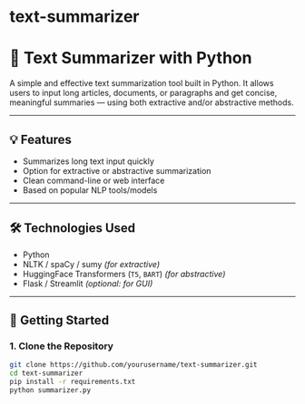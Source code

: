 # text-summarizer
# 📝 Text Summarizer with Python

A simple and effective text summarization tool built in Python. It allows users to input long articles, documents, or paragraphs and get concise, meaningful summaries — using both extractive and/or abstractive methods.

---

## 💡 Features

- Summarizes long text input quickly
- Option for extractive or abstractive summarization
- Clean command-line or web interface
- Based on popular NLP tools/models

---

## 🛠️ Technologies Used

- Python
- NLTK / spaCy / sumy *(for extractive)*
- HuggingFace Transformers (`T5`, `BART`) *(for abstractive)*
- Flask / Streamlit *(optional: for GUI)*

---

## 🚀 Getting Started

### 1. Clone the Repository

```bash
git clone https://github.com/yourusername/text-summarizer.git
cd text-summarizer
pip install -r requirements.txt
python summarizer.py

